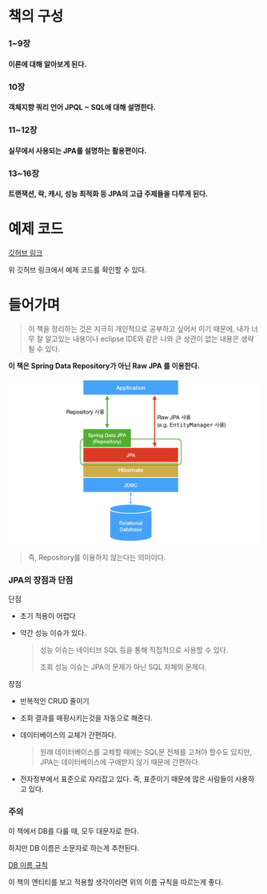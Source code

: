 # 책의 구성

### 1~9장

#### 이론에 대해 알아보게 된다.

### 10장

#### 객체지향 쿼리 언어 JPQL ~ SQL에 대해 설명한다.

### 11~12장

#### 실무에서 사용되는 JPA를 설명하는 활용편이다.

### 13~16장

#### 트랜잭션, 락, 캐시, 성능 최적화 등 JPA의 고급 주제들을 다루게 된다.



# 예제 코드

<a href="https://github.com/holyeye/jpabook">깃허브 링크</a>

위 깃허브 링크에서 예제 코드를 확인할 수 있다.

# 들어가며

>  이 책을 정리하는 것은 지극히 개인적으로 공부하고 싶어서 이기 때문에, 내가 너무 잘 알고있는 내용이나 eclipse IDE와 같은 나와 큰 상관이 없는 내용은 생략될 수 있다.

**이 책은 Spring Data Repository가 아닌 Raw JPA 를 이용한다.**

![jpa_data](.\images\jpa_data.jpg)

> 즉, Repository를 이용하지 않는다는 의미이다.

### JPA의 장점과 단점

단점

- 초기 적용이 어렵다

- 약간 성능 이슈가 있다.

  > 성능 이슈는 네이티브 SQL 등을 통해 직접적으로 사용할 수 있다.
  >
  > 조회 성능 이슈는 JPA의 문제가 아닌 SQL 자체의 문제다.

장점

- 반복적인 CRUD 줄이기

- 조회 결과를 매핑시키는것을 자동으로 해준다.

- 데이터베이스의 교체가 간편하다.

  > 원래 데이터베이스를 교체할 때에는 SQL문 전체를 고쳐야 할수도 있지만, JPA는 데이터베이스에 구애받지 않기 때문에 간편하다.

- 전자정부에서 표준으로 자리잡고 있다. 즉, 표준이기 때문에 많은 사람들이 사용하고 있다.

### 주의

이 책에서 DB를 다룰 때, 모두 대문자로 한다.

하지만 DB 이름은 소문자로 하는게 추천된다.

[DB 이름 규칙](../../../database/column_name_rule.md)

이 책의 엔티티를 보고 적용할 생각이라면 위의 이름 규칙을 따르는게 좋다.